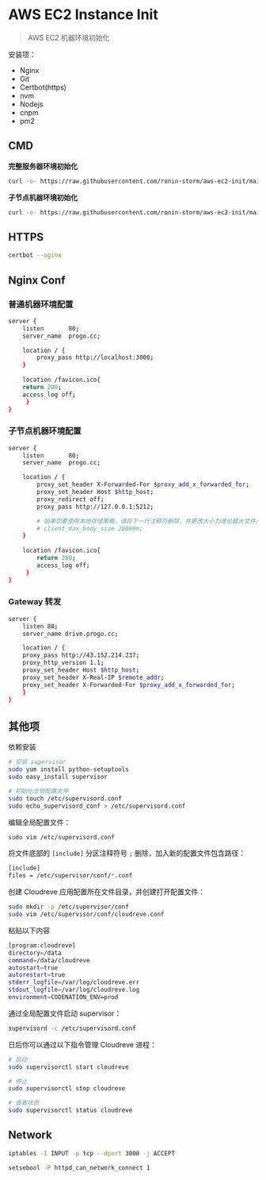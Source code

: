 # AWS EC2 Instance Init

> AWS EC2 机器环境初始化

安装项：
- Nginx
- Git
- Certbot(https)
- nvm
- Nodejs
- cnpm
- pm2

## CMD

**完整服务器环境初始化**

```bash
curl -o- https://raw.githubusercontent.com/ronin-storm/aws-ec2-init/main/init.sh | bash
```

**子节点机器环境初始化**

```bash
curl -o- https://raw.githubusercontent.com/ronin-storm/aws-ec2-init/main/node-init.sh | bash
```

## HTTPS

```bash
certbot --nginx
```

## Nginx Conf

### 普通机器环境配置

```bash
server {
    listen       80;
    server_name  progo.cc;

    location / {
        proxy_pass http://localhost:3000;
    }
    
    location /favicon.ico{
	return 200;
	access_log off;
     }
}
```

### 子节点机器环境配置

```bash
server {
    listen       80;
    server_name  progo.cc;

    location / {
        proxy_set_header X-Forwarded-For $proxy_add_x_forwarded_for;
        proxy_set_header Host $http_host;
        proxy_redirect off;
        proxy_pass http://127.0.0.1:5212;

        # 如果您要使用本地存储策略，请将下一行注释符删除，并更改大小为理论最大文件尺寸
        # client_max_body_size 20000m;
    }
    
    location /favicon.ico{
	    return 200;
	    access_log off;
     }
}
```

### Gateway 转发

```bash
server {
    listen 80;
    server_name drive.progo.cc;

    location / {
    proxy_pass http://43.152.214.237;
    proxy_http_version 1.1;
    proxy_set_header Host $http_host;
    proxy_set_header X-Real-IP $remote_addr;
    proxy_set_header X-Forwarded-For $proxy_add_x_forwarded_for;
    }
}
```

## 其他项

依赖安装

```bash
# 安装 supervisor
sudo yum install python-setuptools
sudo easy_install supervisor

# 初始化全局配置文件
sudo touch /etc/supervisord.conf
sudo echo_supervisord_conf > /etc/supervisord.conf
```

编辑全局配置文件：

```bash
sudo vim /etc/supervisord.conf
```

将文件底部的 `[include]` 分区注释符号 `;` 删除，加入新的配置文件包含路径：
```bash
[include]
files = /etc/supervisor/conf/*.conf
```

创建 Cloudreve 应用配置所在文件目录，并创建打开配置文件：

```bash
sudo mkdir -p /etc/supervisor/conf
sudo vim /etc/supervisor/conf/cloudreve.conf
```

粘贴以下内容

```bash
[program:cloudreve]
directory=/data
command=/data/cloudreve
autostart=true
autorestart=true
stderr_logfile=/var/log/cloudreve.err
stdout_logfile=/var/log/cloudreve.log
environment=CODENATION_ENV=prod
```

通过全局配置文件启动 supervisor：

```bash
supervisord -c /etc/supervisord.conf
```

日后你可以通过以下指令管理 Cloudreve 进程：

```bash
# 启动
sudo supervisorctl start cloudreve

# 停止
sudo supervisorctl stop cloudreve

# 查看状态
sudo supervisorctl status cloudreve
```

## Network

```bash
iptables -I INPUT -p tcp --dport 3000 -j ACCEPT
```

```bash
setsebool -P httpd_can_network_connect 1
```
